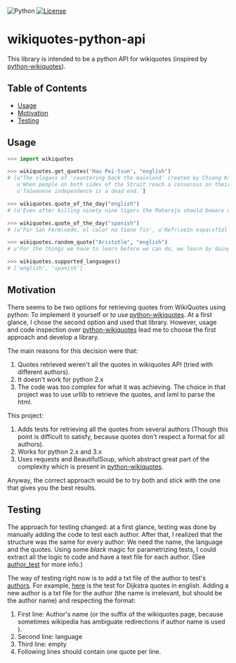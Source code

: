 ![Python](https://img.shields.io/badge/python-2.x%2F3.x-blue.svg)
[![License](https://img.shields.io/badge/license-MIT-blue.svg)](https://opensource.org/licenses/MIT)

# wikiquotes-python-api

This library is intended to be a python API for wikiquotes (inspired by [python-wikiquotes](https://github.com/federicotdn/python-wikiquotes/)).

## Table of Contents
  * [Usage](#usage)
  * [Motivation](#motivation)
  * [Testing](#testing)

## Usage
```python
>>> import wikiquotes

>>> wikiquotes.get_quotes('Hau Pei-tsun', "english")
# [u"The slogans of 'countering back the mainland' created by Chiang Kai-shek and 'liberating Taiwan' by Mao Zedong several decades ago should be forgotten because none of them could be put into practice.", 
   u'When people on both sides of the Strait reach a consensus on their political system, unification will come to fruition naturally.', 
   u'Taiwanese independence is a dead end.']

>>> wikiquotes.quote_of_the_day("english")
# (u'Even after killing ninety nine tigers the Maharaja should beware of the hundredth.', u'Kalki Krishnamurthy')

>>> wikiquotes.quote_of_the_day("spanish")
# (u'Por San Ferm\xedn, el calor no tiene fin', u'Refr\xe1n espa\xf1ol')

>>> wikiquotes.random_quote("Aristotle", "english")
# u'For the things we have to learn before we can do, we learn by doing.'

>>> wikiquotes.supported_languages()
# ['english', 'spanish']
```

## Motivation
There seems to be two options for retrieving quotes from WikiQuotes using python: To implement it yourself or to use [python-wikiquotes](https://github.com/federicotdn/python-wikiquotes/).
At a first glance, I chose the second option and used that library. However, usage and code inspection over [python-wikiquotes](https://github.com/federicotdn/python-wikiquotes/) lead me to choose the first approach and develop a library.

The main reasons for this decision were that:
1. Quotes retrieved weren't all the quotes in wikiquotes API (tried with different authors).
2. It doesn't work for python 2.x 
2. The code was too complex for what it was achieving. The choice in that project was to use urllib to retrieve the quotes, and lxml to parse the html.

This project:
1. Adds tests for retrieving all the quotes from several authors (Though this point is difficult to satisfy, because quotes don't respect a format for all authors). 
2. Works for python 2.x and 3.x
3. Uses requests and BeautifulSoup, which abstract great part of the complexity which is present in [python-wikiquotes](https://github.com/federicotdn/python-wikiquotes/).

Anyway, the correct approach would be to try both and stick with the one that gives you the best results.

## Testing
The approach for testing changed: at a first glance, testing was done by manually adding the code to test each author. 
After that, I realized that the structure was the same for every author: We need the name, the language and the quotes. Using some *black* magic for parametrizing tests, I could extract all the logic to code and have a text file for each author. (See [author_test](https://github.com/FranDepascuali/wikiquotes-python-api/blob/master/tests/test_suite/author_test.py) for more info.)

The way of testing right now is to add a txt file of the author to test's [authors](https://github.com/FranDepascuali/wikiquotes-python-api/tree/master/tests/authors). For example, [here](https://github.com/FranDepascuali/wikiquotes-python-api/blob/master/tests/authors/dijkstra.txt) is the test for Dijkstra quotes in english. 
Adding a new author is a txt file for the author (the name is irrelevant, but should be the author name) and respecting the format: 
1. First line: Author's name (or the suffix of the wikiquotes page, because sometimes wikipedia has ambiguate redirections if author name is used ). 
2. Second line: language  
3. Third line: empty
4. Following lines should contain one quote per line. 
